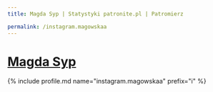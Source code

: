 ```yaml
---
title: Magda Syp | Statystyki patronite.pl | Patromierz

permalink: /instagram.magowskaa
---
```


# [Magda Syp](https://patronite.pl/instagram.magowskaa)

{% include profile.md name="instagram.magowskaa" prefix="i" %}
